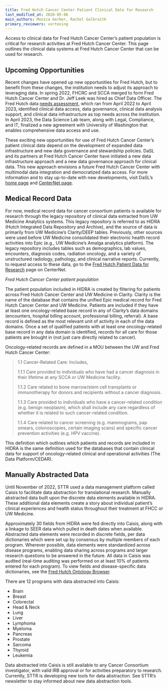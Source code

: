 ```yaml
---
title: Fred Hutch Cancer Center Patient Clinical Data for Research
last_modified_at: 2020-05-06
main_authors: Monica Gerber, Rachel Galbraith
primary_reviewers: vortexing
---
```


Access to clinical data for Fred Hutch Cancer Center’s patient population is
critical for research activities at Fred Hutch Cancer Center. This page outlines the clinical data
systems at Fred Hutch Cancer Center that can be used for research. 

## Upcoming Opportunities

Recent changes have opened up new opportunities for Fred Hutch, but to benefit
from these changes, the institution needs to adjust its approach to leveraging
data. In spring 2022, FHCRC and SCCA merged to form Fred Hutch Cancer Center and
Dr. Jeff Leek was hired as Chief Data Officer. The Fred Hutch data [needs
assessment](https://hutchdatascience.org/news/NeedsAssessmentv1/), which ran
from April 2022 to April 2023, identified clinical data access, data governance,
clinical data analysis support, and clinical data infrastructure as top needs
across the institution. In April 2023, the Data Science Lab team, along with
Legal, Compliance, and IT, finalized a new agreement with University of
Washington that enables comprehensive data access and use. 

These exciting new opportunities for use of Fred Hutch Cancer Center’s patient clinical data depend
on the development of expanded data infrastructure and new data governance and
stewardship policies. DaSL and its partners at Fred Hutch Cancer Center have initiated a new data
infrastructure approach and a new data governance approach for clinical data.
This new approach envisions a future Fred Hutch Cancer Center with multimodal data integration and
democratized data access. For more information and to stay up-to-date with new
developments, visit DaSL’s [home page](https://hutchdatascience.org) and [CenterNet page](https://centernet.fredhutch.org/u/data-science-lab.html). 

## Medical Record Data

For now, medical record data for cancer consortium patients is available for
research through the legacy repository of clinical data extracted from UW
Medicine Analytics systems. This legacy repository is referred to as HIDRA
(Hutch Integrated Data Repository and Archive), and the source of data is
primarily from UW Medicine’s Clarity/DEEP tables. Previously, other sources were
used before UW Medicine consolidated their electronic health record activities
into Epic (e.g., UW Medicine’s Amalga analytics platform). The legacy repository
includes tables such as demographics, lab values, encounters, diagnosis codes,
radiation oncology, and a variety of unstructured radiology, pathology, and
clinical narrative reports.  Currently, to request access to these data, go to
the [Fred Hutch Patient Data for Research](https://centernet.fredhutch.org/u/data-science-lab/data-governance/patient-data.html) page on CenterNet.

*Fred Hutch Cancer Center patient population*

The patient population included in HIDRA is created by filtering for patients
across Fred Hutch Cancer Center and UW Medicine in Clarity. Clarity is the name of the database that
contains the unified Epic medical record for Fred Hutch Cancer Center and UW Medicine. Patients are
included if they have at least one oncology-related base record in any of
Clarity’s data domains (encounters, hospital billing account, professional
billing, referral). A base record is defined as the most relevant unit of
activity in each of the data domains. Once a set of qualified patients with at
least one oncology-related base record in any data domain is identified, records
for all care for those patients are brought in (not just care directly related
to cancer).

Oncology-related records are defined in a MOU between the UW and Fred Hutch Cancer Center:

>1.1 Cancer-Related Care: Includes,
>
>1.1.1 Care provided to individuals who have had a cancer diagnosis in their lifetime at any SCCA or UW Medicine facility.
>
>1.1.2 Care related to bone marrow/stem cell transplants or immunotherapy for donors and recipients without a cancer diagnosis.
>
>1.1.3 Care provided to individuals who have a cancer-related condition (e.g. benign neoplasm), which shall include any care regardless of whether it is related to such cancer-related condition.
>
>1.1.4 Care related to cancer screening (e.g. mammograms, pap smears, colonoscopies, certain imaging scans) and specific cancer prevention activities (e.g. HPV vaccine).

This definition which outlines which patients and records are included in HIDRA is the same definition used for the databases that contain clinical data for support of oncology-related clinical and operational activities (The Data Platform/CEDAR).

## Manually Abstracted Data

Until November of 2022, STTR used a data management platform called Caisis to
facilitate data abstraction for translational research. Manually abstracted data
built upon the discrete data elements available in HIDRA. These additional data
elements create a story about individual patient’s clinical experiences and
health status throughout their treatment at FHCC or UW Medicine.

Approximately 30 fields from HIDRA were fed directly into Caisis, along with a
linkage to SEER data which pulled in death dates when available. Abstracted data
elements were recorded in discrete fields, per data dictionaries which were set
up by consensus by multiple members of each program. Wherever possible, data
elements were standardized across disease programs, enabling data sharing across
programs and larger research questions to be answered in the future. All data in
Caisis was audited (real-time auditing was performed on at least 10% of patients
entered for each program). To view fields and disease-specific data
dictionaries, see the [Fred Hutch Ontology
Browser](https://ontology.fredhutch.org).

There are 12 programs with data abstracted into Caisis:

- Brain
- Breast
- Colorectal
- Head & Neck
- Lung
- Liver
- Lymphoma
- Myeloma
- Pancreas
- Prostate
- Sarcoma
- Thyroid
- Leukemia

Data abstracted into Caisis is still available to any Cancer Consortium
investigator, with valid IRB approval or for activities preparatory to research.
Currently, STTR is developing new tools for data abstraction. See STTR’s
newsletter to stay informed about new data abstraction tools.

